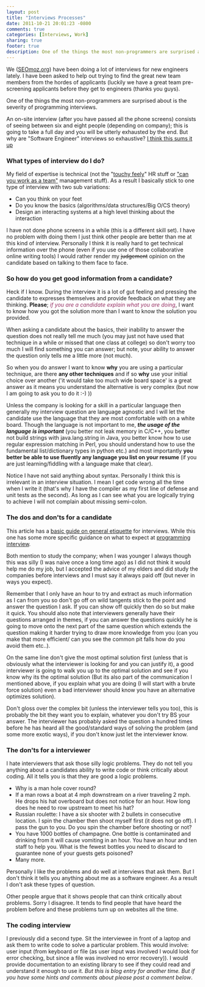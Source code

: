 ```yaml
---
layout: post
title: "Interviews Processes"
date: 2011-10-21 20:01:23 -0800
comments: true
categories: [Interviews, Work]
sharing: true
footer: true
description: One of the things the most non-programmers are surprised about is the severity of programming interviews. So why are they so intense?
---
```


We ([SEOmoz.org](http://SEOmoz.org)) have been doing a lot of interviews for new engineers lately. I have been asked to help out trying to find the great new team members from the hordes of applicants (luckily we have a great team pre-screening applicants before they get to engineers (thanks you guys).

One of the things the most non-programmers are surprised about is the severity of programming interviews.

An on-site interview (after you have passed all the phone screens) consists of seeing between six and eight people (depending on company); this is going to take a full day and you will be utterly exhausted by the end.
But why are "Software Engineer" interviews so exhaustive? [I think this sums it up](http://programmers.stackexchange.com/questions/47778/why-are-sw-engineering-interviews-disproportionately-difficult-vs-research-inte/47784#47784)

### What types of interview do I do?
My field of expertise is technical (not the "[touchy feely](http://blog.sironaconsulting.com/sironasays/2011/03/is-your-hr-manager-more-miss-marple-or-hr-20-fun-infographic.html)" HR stuff or ["can you work as a team"](http://imgur.com/gallery/4D6wd) management stuff). As a result I basically stick to one type of interview with two sub variations:

* Can you think on your feet
 * Do you know the basics (algorithms/data structures/Big O/CS theory)
 * Design an interacting systems at a high level thinking about the interaction

I have not done phone screens in a while (this is a different skill set). I have no problem with doing them I just think other people are better than me at this kind of interview. Personally I think it is really hard to get technical information over the phone (even if you use one of those collaborative online writing tools) I would rather render my ~~judgement~~ opinion on the candidate based on talking to them face to face.

### So how do you get good information from a candidate?
Heck if I know. During the interview it is a lot of gut feeling and pressing the candidate to expresses themselves and provide feedback on what they are thinking. **Please**; <span style="color: #993366;">*if you are a candidate explain what you are doing*</span>, I want to know how you got the solution more than I want to know the solution you provided.

 When asking a candidate about the basics, their inability to answer the question does not really tell me much (you may just not have used that technique in a while or missed that one class at college) so don't worry too much I will find something you can answer; but note, your ability to answer the question only tells me a little more (not much).

So when you do answer I want to know **why** you are using a particular technique, are there **any other techniques** and if so **why** use your initial choice over another ('it would take too much wide board space' is a great answer as it means you understand the alternative is very complex (but now I am going to ask you to do it :-) ))

Unless the company is looking for a skill in a particular language then generally my interview question are language agnostic and I will let the candidate use the language that they are most comfortable with on a white board. Though the language is not important to me, **<em style="text-align: justify;">the usage of the language is important</em>** (you better not leak memory in C/C++, you better not build strings with java.lang.string in Java, you better know how to use regular expression matching in Perl, you should understand how to use the fundamental list/dictionary types in python etc.) and most importantly **you better be able to use fluently any language you list on your resume** (if you are just learning/fiddling with a language make that clear).

Notice I have not said anything about syntax. Personally I think this is irrelevant in an interview situation. I mean I get code wrong all the time when I write it (that's why I have the compiler as my first line of defense and unit tests as the second). As long as I can see what you are logically trying to achieve I will not complain about missing semi-colon.

### The dos and don'ts for a candidate
This article has a [basic guide on general etiquette](http://jobs.aol.com/articles/2011/09/12/tips-for-interviews-interviewing-etiquette-infographic/) for interviews. While this one has some more specific guidance on what to expect at [programming interview](http://programmers.stackexchange.com/questions/80065/preparing-for-interviews/80073#80073).

Both mention to study the company; when I was younger I always though this was silly (I was naive once a long time ago) as I did not think it would help me do my job, but I accepted the advice of my elders and did study the companies before interviews and I must say it always paid off (but never in ways you expect).

Remember that I only have an hour to try and extract as much information as I can from you so don't go off on wild tangents stick to the point and answer the question I ask. If you can show off quickly then do so but make it quick. You should also note that interviewers generally have their questions arranged in themes, if you can answer the questions quickly he is going to move onto the next part of the same question which extends the question making it harder trying to draw more knowledge from you (can you make that more efficient/ can you see the common pit falls how do you avoid them etc..).

On the same line don't give the most optimal solution first (unless that is obviously what the interviewer is looking for and you can justify it), a good interviewer is going to walk you up to the optimal solution and see if you know why its the optimal solution (But its also part of the communication I mentioned above, if you explain what you are doing (I will start with a brute force solution) even a bad interviewer should know you have an alternative optimizes solution).

Don't gloss over the complex bit (unless the interviewer tells you too), this is probably the bit they want you to explain, whatever you don't try BS your answer. The interviewer has probably asked the question a hundred times before he has heard all the good/standard ways of solving the problem (and some more exotic ways), if you don't know just let the interviewer know.

### The don'ts for a interviewer
I hate interviewers that ask those silly logic problems. They do not tell you anything about a candidates ability to write code or think critically about coding. All it tells you is that they are good a logic problems.

* Why is a man hole cover round?
* If a man rows a boat at 4 mph downstream on a river traveling 2 mph. He drops his hat overboard but does not notice for an hour. How long does he need to row upstream to meet his hat?
* Russian roulette: I have a six shooter with 2 bullets in consecutive location. I spin the chamber then shoot myself first (it does not go off). I pass the gun to you. Do you spin the chamber before shooting or not?
* You have 1000 bottles of champagne. One bottle is contaminated and drinking from it will cause vomiting in an hour. You have an hour and ten staff to help you. What is the fewest bottles you need to discard to guarantee none of your guests gets poisoned?
* Many more.

Personally I like the problems and do well at interviews that ask them. But I don't think it tells you anything about me as a software engineer. As a result I don't ask these types of question.

Other people argue that it shows people that can think critically about problems. Sorry I disagree. It tends to find people that have heard the problem before and these problems turn up on websites all the time.

### The coding interview
I previously did a second type. Sit the interviewee in front of a laptop and ask them to write code to solve a particular problem. This would involve: user input (from keyboard or file (as user input was involved I would look for error checking, but since a file was involved no error recovery)). I would provide documentation to an existing library to see if they could read and understand it enough to use it. *But this is blog entry for another time. But if you have some hints and comments about please post a comment below*.
